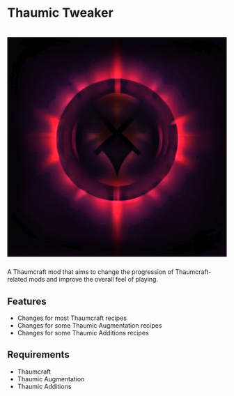 # Thaumic Tweaker
![thaumic tweaker logo](logo.png)
======
A Thaumcraft mod that aims to change the progression of Thaumcraft-related mods and improve the overall feel of playing.

Features
------
* Changes for most Thaumcraft recipes
* Changes for some Thaumic Augmentation recipes
* Changes for some Thaumic Additions recipes

Requirements 
------
* Thaumcraft
* Thaumic Augmentation
* Thaumic Additions
